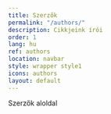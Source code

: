 ```yaml
---
title: Szerzők
permalink: "/authors/"
description: Cikkjeink írói
order: 1
lang: hu
ref: authors
location: navbar
style: wrapper style1
icons: authors
layout: default
---
```


Szerzők aloldal
